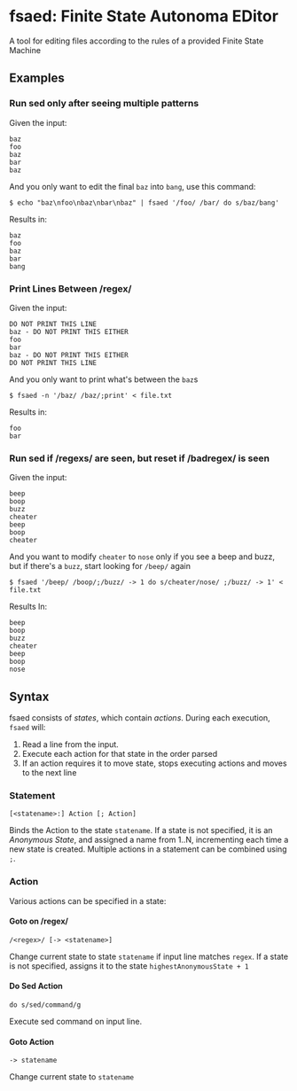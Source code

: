 # fsaed: Finite State Autonoma EDitor
A tool for editing files according to the rules of a provided Finite State Machine 


## Examples

### Run sed only after seeing multiple patterns

Given the input:

```
baz
foo
baz
bar
baz
```

And you only want to edit the final `baz` into `bang`, use this command:

```
$ echo "baz\nfoo\nbaz\nbar\nbaz" | fsaed '/foo/ /bar/ do s/baz/bang'
```

Results in: 

```
baz
foo
baz
bar
bang
```

### Print Lines Between /regex/

Given the input:

```
DO NOT PRINT THIS LINE
baz - DO NOT PRINT THIS EITHER
foo
bar
baz - DO NOT PRINT THIS EITHER
DO NOT PRINT THIS LINE
```

And you only want to print what's between the `baz`s

```
$ fsaed -n '/baz/ /baz/;print' < file.txt
```

Results in:
```
foo
bar
```

### Run sed if /regexs/ are seen, but reset if /badregex/ is seen

Given the input:

```
beep
boop
buzz
cheater
beep
boop
cheater
```

And you want to modify `cheater` to `nose` only if you see a beep and buzz, but if there's a `buzz`, start looking for `/beep/` again

```
$ fsaed '/beep/ /boop/;/buzz/ -> 1 do s/cheater/nose/ ;/buzz/ -> 1' < file.txt
```

Results In:

```
beep
boop
buzz
cheater
beep
boop
nose
```

## Syntax

fsaed consists of *states*, which contain *actions*. During each execution, `fsaed` will:

1. Read a line from the input.
2. Execute each action for that state in the order parsed
3. If an action requires it to move state, stops executing actions and moves to the next line


### Statement

```
[<statename>:] Action [; Action]
```

Binds the Action to the state `statename`. If a state is not specified, it is an *Anonymous State*, and assigned a name from 1..N, incrementing each time a new state is created. Multiple actions in a statement can be combined using `;`.


### Action

Various actions can be specified in a state:

#### Goto on /regex/

`/<regex>/ [-> <statename>]`

Change current state to state `statename` if input line matches `regex`. If a state is not specified, assigns it to the state `highestAnonymousState + 1`

#### Do Sed Action

`do s/sed/command/g`

Execute sed command on input line.

#### Goto Action

`-> statename`

Change current state to `statename`
